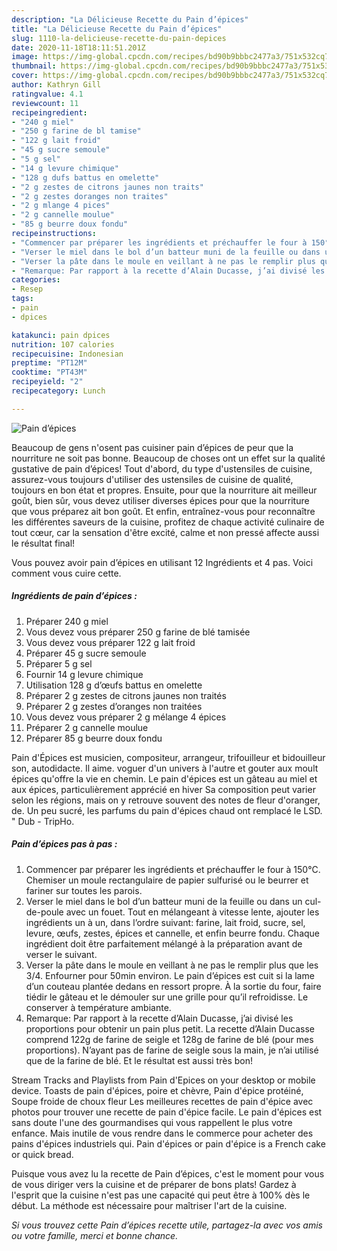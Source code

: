 ```yaml
---
description: "La Délicieuse Recette du Pain d’épices"
title: "La Délicieuse Recette du Pain d’épices"
slug: 1110-la-delicieuse-recette-du-pain-depices
date: 2020-11-18T18:11:51.201Z
image: https://img-global.cpcdn.com/recipes/bd90b9bbbc2477a3/751x532cq70/pain-depices-photo-principale-de-la-recette.jpg
thumbnail: https://img-global.cpcdn.com/recipes/bd90b9bbbc2477a3/751x532cq70/pain-depices-photo-principale-de-la-recette.jpg
cover: https://img-global.cpcdn.com/recipes/bd90b9bbbc2477a3/751x532cq70/pain-depices-photo-principale-de-la-recette.jpg
author: Kathryn Gill
ratingvalue: 4.1
reviewcount: 11
recipeingredient:
- "240 g miel"
- "250 g farine de bl tamise"
- "122 g lait froid"
- "45 g sucre semoule"
- "5 g sel"
- "14 g levure chimique"
- "128 g dufs battus en omelette"
- "2 g zestes de citrons jaunes non traits"
- "2 g zestes doranges non traites"
- "2 g mlange 4 pices"
- "2 g cannelle moulue"
- "85 g beurre doux fondu"
recipeinstructions:
- "Commencer par préparer les ingrédients et préchauffer le four à 150°C. Chemiser un moule rectangulaire de papier sulfurisé ou le beurrer et fariner sur toutes les parois."
- "Verser le miel dans le bol d’un batteur muni de la feuille ou dans un cul-de-poule avec un fouet. Tout en mélangeant à vitesse lente, ajouter les ingrédients un à un, dans l’ordre suivant: farine, lait froid, sucre, sel, levure, œufs, zestes, épices et cannelle, et enfin beurre fondu. Chaque ingrédient doit être parfaitement mélangé à la préparation avant de verser le suivant."
- "Verser la pâte dans le moule en veillant à ne pas le remplir plus que les 3/4. Enfourner pour 50min environ. Le pain d’épices est cuit si la lame d’un couteau plantée dedans en ressort propre. À la sortie du four, faire tiédir le gâteau et le démouler sur une grille pour qu’il refroidisse. Le conserver à température ambiante."
- "Remarque: Par rapport à la recette d’Alain Ducasse, j’ai divisé les proportions pour obtenir un pain plus petit. La recette d’Alain Ducasse comprend 122g de farine de seigle et 128g de farine de blé (pour mes proportions). N’ayant pas de farine de seigle sous la main, je n’ai utilisé que de la farine de blé. Et le résultat est aussi très bon!"
categories:
- Resep
tags:
- pain
- dpices

katakunci: pain dpices 
nutrition: 107 calories
recipecuisine: Indonesian
preptime: "PT12M"
cooktime: "PT43M"
recipeyield: "2"
recipecategory: Lunch

---
```



![Pain d’épices](https://img-global.cpcdn.com/recipes/bd90b9bbbc2477a3/751x532cq70/pain-depices-photo-principale-de-la-recette.jpg)

Beaucoup de gens n'osent pas cuisiner pain d’épices de peur que la nourriture ne soit pas bonne. Beaucoup de choses ont un effet sur la qualité gustative de pain d’épices! Tout d'abord, du type d'ustensiles de cuisine, assurez-vous toujours d'utiliser des ustensiles de cuisine de qualité, toujours en bon état et propres. Ensuite, pour que la nourriture ait meilleur goût, bien sûr, vous devez utiliser diverses épices pour que la nourriture que vous préparez ait bon goût. Et enfin, entraînez-vous pour reconnaître les différentes saveurs de la cuisine, profitez de chaque activité culinaire de tout cœur, car la sensation d'être excité, calme et non pressé affecte aussi le résultat final!

<!--inarticleads1-->

Vous pouvez avoir pain d’épices en utilisant 12 Ingrédients et 4 pas. Voici comment vous cuire cette.

##### Ingrédients de pain d’épices :

1. Préparer 240 g miel
1. Vous devez vous préparer 250 g farine de blé tamisée
1. Vous devez vous préparer 122 g lait froid
1. Préparer 45 g sucre semoule
1. Préparer 5 g sel
1. Fournir 14 g levure chimique
1. Utilisation 128 g d’œufs battus en omelette
1. Préparer 2 g zestes de citrons jaunes non traités
1. Préparer 2 g zestes d’oranges non traitées
1. Vous devez vous préparer 2 g mélange 4 épices
1. Préparer 2 g cannelle moulue
1. Préparer 85 g beurre doux fondu


Pain d&#39;Épices est musicien, compositeur, arrangeur, trifouilleur et bidouilleur son, autodidacte. Il aime. voguer d&#39;un univers à l&#39;autre et gouter aux moult épices qu&#39;offre la vie en chemin. Le pain d&#39;épices est un gâteau au miel et aux épices, particulièrement apprécié en hiver Sa composition peut varier selon les régions, mais on y retrouve souvent des notes de fleur d&#39;oranger, de. Un peu sucré, les parfums du pain d&#39;épices chaud ont remplacé le LSD. &#34; Dub - TripHo. 

<!--inarticleads2-->

##### Pain d’épices pas à pas :

1. Commencer par préparer les ingrédients et préchauffer le four à 150°C. Chemiser un moule rectangulaire de papier sulfurisé ou le beurrer et fariner sur toutes les parois.
1. Verser le miel dans le bol d’un batteur muni de la feuille ou dans un cul-de-poule avec un fouet. Tout en mélangeant à vitesse lente, ajouter les ingrédients un à un, dans l’ordre suivant: farine, lait froid, sucre, sel, levure, œufs, zestes, épices et cannelle, et enfin beurre fondu. Chaque ingrédient doit être parfaitement mélangé à la préparation avant de verser le suivant.
1. Verser la pâte dans le moule en veillant à ne pas le remplir plus que les 3/4. Enfourner pour 50min environ. Le pain d’épices est cuit si la lame d’un couteau plantée dedans en ressort propre. À la sortie du four, faire tiédir le gâteau et le démouler sur une grille pour qu’il refroidisse. Le conserver à température ambiante.
1. Remarque: Par rapport à la recette d’Alain Ducasse, j’ai divisé les proportions pour obtenir un pain plus petit. La recette d’Alain Ducasse comprend 122g de farine de seigle et 128g de farine de blé (pour mes proportions). N’ayant pas de farine de seigle sous la main, je n’ai utilisé que de la farine de blé. Et le résultat est aussi très bon!


Stream Tracks and Playlists from Pain d&#39;Epices on your desktop or mobile device. Toasts de pain d&#39;épices, poire et chèvre, Pain d&#39;épice protéiné, Soupe froide de choux fleur Les meilleures recettes de pain d&#39;épice avec photos pour trouver une recette de pain d&#39;épice facile. Le pain d&#39;épices est sans doute l&#39;une des gourmandises qui vous rappellent le plus votre enfance. Mais inutile de vous rendre dans le commerce pour acheter des pains d&#39;épices industriels qui. Pain d&#39;épices or pain d&#39;épice is a French cake or quick bread. 

<!--inarticleads1-->

<p>
Puisque vous avez lu la recette de Pain d’épices, c'est le moment pour vous de vous diriger vers la cuisine et de préparer de bons plats! Gardez à l'esprit que la cuisine n'est pas une capacité qui peut être à 100% dès le début. La méthode est nécessaire pour maîtriser l'art de la cuisine.
</p>

<p>
<i>Si vous trouvez cette Pain d’épices recette utile, partagez-la avec vos amis ou votre famille, merci et bonne chance.</i>
</p>
